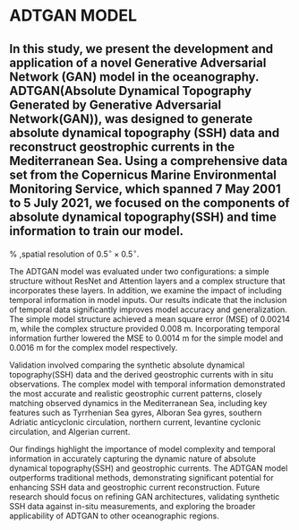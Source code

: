 # ADTGAN MODEL

## In this study, we present  the development and application of a novel Generative Adversarial Network (GAN) model in the oceanography. ADTGAN(Absolute Dynamical Topography Generated by Generative Adversarial Network(GAN)), was designed to generate absolute dynamical topography (SSH) data and reconstruct geostrophic currents in the Mediterranean Sea. Using a comprehensive data set from the Copernicus Marine Environmental Monitoring Service, which spanned 7 May 2001 to 5 July 2021, we focused on the components of absolute dynamical topography(SSH) and time information to train our model.
% ,spatial resolution of $0.5^\circ \times 0.5^\circ$.

The ADTGAN model was evaluated under two configurations: a simple structure without ResNet and Attention layers and a complex structure that incorporates these layers. In addition, we examine the impact of including temporal information in model inputs. Our results indicate that the inclusion of temporal data significantly improves model accuracy and generalization. The simple model structure achieved a mean square error (MSE) of $0.00214$ m, while the complex structure provided $0.008$ m. Incorporating temporal information further lowered the MSE to $0.0014$ m for the simple model and $0.0016$ m for the complex model respectively.

Validation involved comparing the synthetic absolute dynamical topography(SSH) data and the derived geostrophic currents with in situ observations. The complex model with temporal information demonstrated the most accurate and realistic geostrophic current patterns, closely matching observed dynamics in the Mediterranean Sea, including key features such as Tyrrhenian Sea gyres, Alboran Sea gyres, southern Adriatic anticyclonic circulation, northern current, levantine cyclonic circulation, and Algerian current.

Our findings highlight the importance of model complexity and temporal information in accurately capturing the dynamic nature of absolute dynamical topography(SSH) and geostrophic currents. The ADTGAN model outperforms traditional methods, demonstrating significant potential for enhancing SSH data and geostrophic current reconstruction. Future research should focus on refining GAN architectures, validating synthetic SSH data against in-situ measurements, and exploring the broader applicability of ADTGAN to other oceanographic regions.
